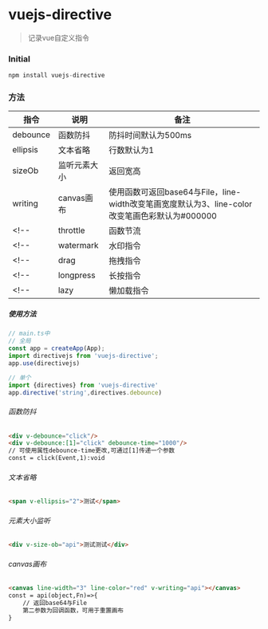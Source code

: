 # vuejs-directive

> 记录vue自定义指令

### Initial

```js
npm install vuejs-directive
```
### 方法
| 指令 | 说明 | 备注 |
|---|---|---|
| debounce | 函数防抖 | 防抖时间默认为500ms|
| ellipsis | 文本省略 | 行数默认为1 |
| sizeOb | 监听元素大小 | 返回宽高 |
| writing | canvas画布 | 使用函数可返回base64与File，line-width改变笔画宽度默认为3、line-color改变笔画色彩默认为#000000  |
<!-- | throttle | 函数节流 | 节流时间默认为500ms | -->
<!-- | watermark | 水印指令 | 添加水印 | -->
<!-- | drag | 拖拽指令 | 拖拽元素 | -->
<!-- | longpress | 长按指令 | 长按触发事件 | -->
<!-- | lazy | 懒加载指令 | 图片懒加载 | -->

##### 使用方法

```js
// main.ts中
// 全局
const app = createApp(App);
import directivejs from 'vuejs-directive';
app.use(directivejs)

// 单个
import {directives} from 'vuejs-directive'
app.directive('string',directives.debounce)
```

###### 函数防抖

```html
<div v-debounce="click"/>
<div v-debounce:[1]="click" debounce-time="1000"/>
// 可使用属性debounce-time更改,可通过[1]传递一个参数
const = click(Event,1):void
```

###### 文本省略

```html
<span v-ellipsis="2">测试</span>
```

###### 元素大小监听

```html
<div v-size-ob="api">测试测试</div>
```
###### canvas画布

```html
<canvas line-width="3" line-color="red" v-writing="api"></canvas>
const = api(object,Fn)=>{
    // 返回base64与File
    第二参数为回调函数，可用于重置画布
}

```
